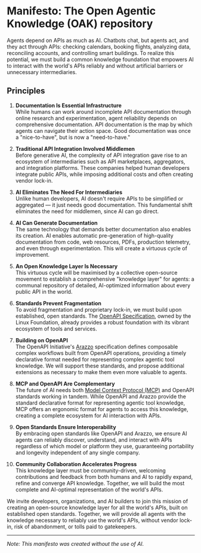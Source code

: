 # Manifesto: The Open Agentic Knowledge (OAK) repository

Agents depend on APIs as much as AI. Chatbots chat, but agents act, and they act through APIs: checking calendars, booking flights, analyzing data, reconciling accounts, and controlling smart buildings. To realize this potential, we must build a common knowledge foundation that empowers AI to interact with the world's APIs reliably and without artificial barriers or unnecessary intermediaries.

## Principles

1. **Documentation Is Essential Infrastructure**  
   While humans can work around incomplete API documentation through online research and experimentation, agent reliability depends on comprehensive documentation. API documentation is the map by which agents can navigate their action space. Good documentation was once a "nice-to-have", but is now a "need-to-have."

2. **Traditional API Integration Involved Middlemen**  
   Before generative AI, the complexity of API integration gave rise to an ecosystem of intermediaries such as API marketplaces, aggregators, and integration platforms. These companies helped human developers integrate public APIs, while imposing additional costs and often creating vendor lock-in.

3. **AI Eliminates The Need For Intermediaries**  
   Unlike human developers, AI doesn't require APIs to be simplified or aggregated — it just needs good documentation. This fundamental shift eliminates the need for middlemen, since AI can go direct.

4. **AI Can Generate Documentation**  
   The same technology that demands better documentation also enables its creation. AI enables automatic pre-generation of high-quality documentation from code, web resources, PDFs, production telemetry, and even through experimentation. This will create a virtuous cycle of improvement.

5. **An Open Knowledge Layer Is Necessary**  
   This virtuous cycle will be maximised by a collective open-source movement to establish a comprehensive "knowledge layer" for agents: a communal repository of detailed, AI-optimized information about every public API in the world.

6. **Standards Prevent Fragmentation**  
   To avoid fragmentation and proprietary lock-in, we must build upon established, open standards. The [OpenAPI Specification](https://www.openapis.org/), owned by the Linux Foundation, already provides a robust foundation with its vibrant ecosystem of tools and services.

7. **Building on OpenAPI**  
   The OpenAPI Initiative's [Arazzo](https://www.openapis.org/arazzo) specification defines composable complex workflows built from OpenAPI operations, providing a timely declarative format needed for representing complex agentic tool knowledge. We will support these standards, and propose additional extensions as necessary to make them even more valuable to agents.

8. **MCP and OpenAPI Are Complementary**  
   The future of AI needs both [Model Context Protocol (MCP)](https://docs.anthropic.com/en/docs/agents-and-tools/mcp) and OpenAPI standards working in tandem. While OpenAPI and Arazzo provide the standard declarative format for representing agentic tool knowledge, MCP offers an ergonomic format for agents to access this knowledge, creating a complete ecosystem for AI interaction with APIs.

9. **Open Standards Ensure Interoperability**  
   By embracing open standards like OpenAPI and Arazzo, we ensure AI agents can reliably discover, understand, and interact with APIs regardless of which model or platform they use, guaranteeing portability and longevity independent of any single company.

10. **Community Collaboration Accelerates Progress**  
    This knowledge layer must be community-driven, welcoming contributions and feedback from both humans and AI to rapidly expand, refine and converge API knowledge. Together, we will build the most complete and AI-optimal representation of the world's APIs.

We invite developers, organizations, and AI builders to join this mission of creating an open-source knowledge layer for all the world's APIs, built on established open standards. Together, we will provide all agents with the knowledge necessary to reliably use the world's APIs, without vendor lock-in, risk of abandonment, or tolls paid to gatekeepers.

---

*Note: This manifesto was created without the use of AI.*

